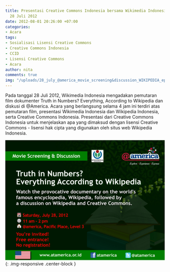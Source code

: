 ```yaml
---
title: Presentasi Creative Commons Indonesia bersama Wikimedia Indonesia di @America,
  28 Juli 2012
date: 2012-08-01 20:26:00 +07:00
categories:
- Acara
tags:
- Sosialisasi Lisensi Creative Commons
- Creative Commons Indonesia
- CCID
- Lisensi Creative Commons
- Acara
author: nita
comments: true
img: "/uploads/28_july_@america_movie_screening&discussion_WIKIPEDIA_eposter_REV.jpeg"
---
```


Pada tanggal 28 Juli 2012, Wikimedia Indonesia mengadakan pemutaran film dokumenter Truth in Numbers? Everything, According to Wikipedia dan diskusi di @America. Acara yang berlangsung selama 4 jam ini terdiri atas pemutaran film, presentasi Wikimedia Indonesia dan Wikipedia Indonesia, serta  Creative Commons Indonesia. Presentasi dari Creative Commons Indonesia untuk menjelaskan apa yang dimaksud dengan lisensi Creative Commons - lisensi hak cipta yang digunakan oleh situs web Wikipedia Indonesia.

![28_july_@america_movie_screening&discussion_WIKIPEDIA_eposter_REV.jpeg](/uploads/28_july_@america_movie_screening&discussion_WIKIPEDIA_eposter_REV.jpeg){: .img-responsive .center-block }
